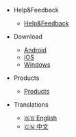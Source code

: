 - Help&Feedback

  - [Help&Feedback](https://github.com/DspreadOrg/android/issues/new?template=Bug.yml)

- Download

  - [Android](https://github.com/DspreadOrg/android)
  - [iOS](https://github.com/DspreadOrg/ios)
  - [Windows](https://github.com/DspreadOrg/windows)

- Products
  - [Products](http://dspread.com/pos_products/)

- Translations
  - [:uk: English](/)
  - [:cn: 中文](/zh-cn/)
